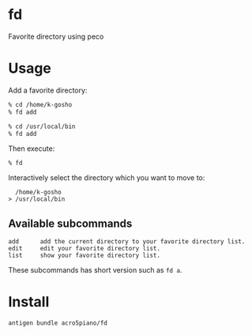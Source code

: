 # fd

Favorite directory using peco

# Usage

Add a favorite directory:

```bash
% cd /home/k-gosho
% fd add

% cd /usr/local/bin
% fd add
```

Then execute:

```
% fd
```

Interactively select the directory which you want to move to:

```
  /home/k-gosho
> /usr/local/bin
```

## Available subcommands

    add      add the current directory to your favorite directory list.
    edit     edit your favorite directory list.
    list     show your favorite directory list.

These subcommands has short version such as `fd a`.

# Install

```sh
antigen bundle acro5piano/fd
```
